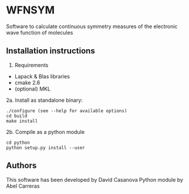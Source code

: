 
WFNSYM
=========
Software to calculate continuous symmetry measures of
the electronic wave function of molecules


Installation instructions
---------------------------------------------------------

1. Requirements
  - Lapack & Blas libraries
  - cmake 2.6
  - (optional) MKL


2a. Install as standalone binary:
   ```
   ./configure (see --help for available options)
   cd build
   make install
   ```
2b. Compile as a python module
   ```
   cd python
   python setup.py install --user
   ```

Authors
--------------------------------------------------------

This software has been developed by David Casanova
Python module by Abel Carreras